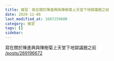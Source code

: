 ```yaml
---
title: 複習：寫在關於陳進興與陳樹菊上天堂下地獄議題之前
date: 2020-12-06
last_modified_at: 1607259600
category: 複習
tags: []
sidebar: 
---
```


<p>寫在關於陳進興與陳樹菊上天堂下地獄議題之前<br/>
<a href="/posts/269196672" target="_blank">/posts/269196672</a></p>
<p> </p>
